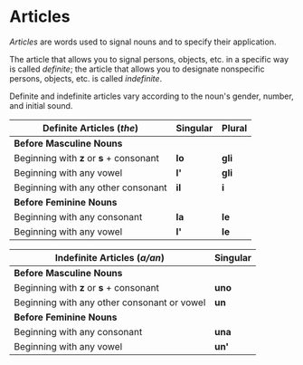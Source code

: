# Articles

_Articles_ are words used to signal nouns and to specify their application.  

The article that allows you to signal persons, objects, etc. in a specific way is called _definite_; the article that allows you to designate nonspecific persons, objects, etc. is called _indefinite_.  

Definite and indefinite articles vary according to the noun's gender, number, and initial sound.

| Definite Articles (_the_) | Singular | Plural |
| --- | --- | --- |
| **Before Masculine Nouns** |  |  |
| Beginning with **z** or **s** + consonant | **lo** | **gli** |
| Beginning with any vowel | **l'** | **gli** |
| Beginning with any other consonant | **il** | **i** |
| **Before Feminine Nouns** |  |  |
| Beginning with any consonant | **la** | **le** |
| Beginning with any vowel | **l'** | **le** |

| Indefinite Articles (_a/an_) | Singular |
| --- | --- |
| **Before Masculine Nouns** |  |
| Beginning with **z** or **s** + consonant | **uno** |
| Beginning with any other consonant or vowel | **un** |
| **Before Feminine Nouns** |  |
| Beginning with any consonant | **una** |
| Beginning with any vowel | **un'** |